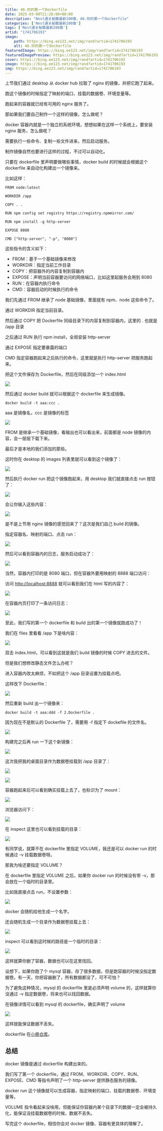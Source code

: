 ```yaml
---
title: 40.你的第一个Dockerfile
date: 2025-03-08T21:28:00+08:00
description: "Nest通关秘籍最新200章，40.你的第一个Dockerfile"
categories: ['Nest通关秘籍最新200章']
tags: ['Nest通关秘籍最新200章']
artid: "1741706193"
image:
    path: https://bing.ee123.net/img/rand?artid=1741706193
    alt: 40.你的第一个Dockerfile
featuredImage: https://bing.ee123.net/img/rand?artid=1741706193
featuredImagePreview: https://bing.ee123.net/img/rand?artid=1741706193
cover: https://bing.ee123.net/img/rand?artid=1741706193
image: https://bing.ee123.net/img/rand?artid=1741706193
img: https://bing.ee123.net/img/rand?artid=1741706193
---
```


上节我们通过 desktop 从 docker hub 拉取了 nginx 的镜像，并把它跑了起来。

跑这个镜像的时候指定了映射的端口、挂载的数据卷、环境变量等。

跑起来的容器就已经有可用的 nginx 服务了。

那如果我们要自己制作一个这样的镜像，怎么做呢？

docker 容器内就是一个独立的系统环境，想想如果在这样一个系统上，要安装 nginx 服务，怎么做呢？

需要执行一些命令、复制一些文件进来，然后启动服务。

制作镜像自然也要进行这样的过程，不过可以自动化。

只要在 dockerfile 里声明要做哪些事情，docker build 的时候就会根据这个 dockerfile 来自动化构建出一个镜像来。

比如这样：

```docker
FROM node:latest

WORKDIR /app

COPY . .

RUN npm config set registry https://registry.npmmirror.com/

RUN npm install -g http-server

EXPOSE 8080

CMD ["http-server", "-p", "8080"]
```

这些指令的含义如下：

*   FROM：基于一个基础镜像来修改
*   WORKDIR：指定当前工作目录
*   COPY：把容器外的内容复制到容器内
*   EXPOSE：声明当前容器要访问的网络端口，比如这里起服务会用到 8080
*   RUN：在容器内执行命令
*   CMD：容器启动的时候执行的命令

我们先通过 FROM 继承了 node 基础镜像，里面就有 npm、node 这些命令了。

通过 WORKDIR 指定当前目录。

然后通过 COPY 把 Dockerfile 同级目录下的内容复制到容器内，这里的 . 也就是 /app 目录

之后通过 RUN 执行 npm install，全局安装 http-server

通过 EXPOSE 指定要暴露的端口

CMD 指定容器跑起来之后执行的命令，这里就是执行 http-server 把服务跑起来。

把这个文件保存为 Dockerfile，然后在同级添加一个 index.html

![](https://p3-juejin.byteimg.com/tos-cn-i-k3u1fbpfcp/3bb70bf7afb14bb7af6ca6cdf1b72b29~tplv-k3u1fbpfcp-watermark.image?)

然后通过 docker build 就可以根据这个 dockerfile 来生成镜像。

    docker build -t aaa:ccc .

aaa 是镜像名，ccc 是镜像的标签

![](https://p1-juejin.byteimg.com/tos-cn-i-k3u1fbpfcp/78b75cad62c14aa5bde5455b81fe817c~tplv-k3u1fbpfcp-watermark.image?)

FROM 是继承一个基础镜像，看输出也可以看出来，前面都是 node 镜像的内容，会一层层下载下来。

最后才是本地的我们添加的那些。

这时你在 desktop 的 images 列表里就可以看到这个镜像了：

![](https://p3-juejin.byteimg.com/tos-cn-i-k3u1fbpfcp/29f516c1f3874802b3822e2b61d071d7~tplv-k3u1fbpfcp-watermark.image?)

然后执行 docker run 把这个镜像跑起来，用 desktop 我们就直接点击 run 按钮了：

![](https://p6-juejin.byteimg.com/tos-cn-i-k3u1fbpfcp/78eaea612f654aae896f8760a0b860de~tplv-k3u1fbpfcp-watermark.image?)

会让你输入这些内容：

![](https://p3-juejin.byteimg.com/tos-cn-i-k3u1fbpfcp/e791bc3f1bbb4dc8bf8698c556618cb7~tplv-k3u1fbpfcp-watermark.image?)

是不是上节用 nginx 镜像的感觉回来了？这次是我们自己 build 的镜像。

指定容器名、映射的端口、点击 run：

![](https://p6-juejin.byteimg.com/tos-cn-i-k3u1fbpfcp/91c03c09b625413bbb3afde49c073572~tplv-k3u1fbpfcp-watermark.image?)

然后可以看到容器内的日志，服务启动成功了：

![](https://p1-juejin.byteimg.com/tos-cn-i-k3u1fbpfcp/3ab0a16d25054400a07f53ac683d1c30~tplv-k3u1fbpfcp-watermark.image?)

当然，容器内打印的是 8080 端口，但在容器外要用映射的 8888 端口访问：

访问 <http://localhost:8888> 就可以看到我们在 html 写的内容了：

![](https://p1-juejin.byteimg.com/tos-cn-i-k3u1fbpfcp/90d4381f765f4980be3bc24f523fc96d~tplv-k3u1fbpfcp-watermark.image?)

在容器内页打印了一条访问日志：

![](https://p1-juejin.byteimg.com/tos-cn-i-k3u1fbpfcp/a2874fd653694bf1a3ca88edf058cce5~tplv-k3u1fbpfcp-watermark.image?)

至此，我们写的第一个 dockerfile 和 build 出的第一个镜像就跑成功了！

我们在 files 里看看 /app 下是啥内容：

![](https://p3-juejin.byteimg.com/tos-cn-i-k3u1fbpfcp/a3301630ab724feabdde84a9cc1fcc21~tplv-k3u1fbpfcp-watermark.image?)

双击 index.html，可以看到这就是我们 build 镜像的时候 COPY 进去的文件。

但是我们想修改静态文件怎么办呢？

进入容器内改太麻烦，不如把这个 /app 目录设置为挂载点吧。

这样改下 Dockerfile：

![](https://p9-juejin.byteimg.com/tos-cn-i-k3u1fbpfcp/694c7d53c1f64ef4972cb1beda771ba8~tplv-k3u1fbpfcp-watermark.image?)

然后重新 build 出一个镜像来：

    docker build -t aaa:ddd -f 2.Dockerfile .

因为现在不是默认的 Dockerfile 了，需要用 -f 指定下 dockefile 的文件名。

![](https://p1-juejin.byteimg.com/tos-cn-i-k3u1fbpfcp/b16cdc1821fe4f1e8d0f2d3827832c52~tplv-k3u1fbpfcp-watermark.image?)

构建完之后再 run 一下这个新镜像：

![](https://p6-juejin.byteimg.com/tos-cn-i-k3u1fbpfcp/cd9d4f456c7c4554a7cedf33a0ee15a7~tplv-k3u1fbpfcp-watermark.image?)

这次我把我的桌面目录作为数据卷挂载到 /app 目录了：

![](https://p3-juejin.byteimg.com/tos-cn-i-k3u1fbpfcp/10602e44e26f4e019c26276ac59947ca~tplv-k3u1fbpfcp-watermark.image?)

![](https://p6-juejin.byteimg.com/tos-cn-i-k3u1fbpfcp/432ed7adea09434a9055134b95899c5e~tplv-k3u1fbpfcp-watermark.image?)

容器跑起来后可以看到确实挂载上去了，也标识为了 mount：

![](https://p1-juejin.byteimg.com/tos-cn-i-k3u1fbpfcp/bd2ca0036d214d5c991da9d67ea08cd8~tplv-k3u1fbpfcp-watermark.image?)

浏览器访问下：

![](https://p6-juejin.byteimg.com/tos-cn-i-k3u1fbpfcp/464690f71f7e46b79b300ba16416a725~tplv-k3u1fbpfcp-watermark.image?)

在 inspect 这里也可以看到挂载的目录：

![](https://p6-juejin.byteimg.com/tos-cn-i-k3u1fbpfcp/f681b0ce058d48e4b9c0e374bdb03d18~tplv-k3u1fbpfcp-watermark.image?)

有同学说，就算不在 dockerfile 里指定 VOLUME，我还是可以 docker run 的时候通过 -v 挂载数据卷呀。

那我为啥还要指定 VOLUME？

在 dockerfile 里指定 VOLUME 之后，如果你 docker run 的时候没有带 -v，那会放在一个临时的目录里。

比如我直接点击 run，不设置参数：

![](https://p1-juejin.byteimg.com/tos-cn-i-k3u1fbpfcp/45e670e6bf204940a427ad320fb1b404~tplv-k3u1fbpfcp-watermark.image?)

docker 会随机给他生成一个名字。

还会随机生成一个目录作为数据卷挂载上去：

![](https://p9-juejin.byteimg.com/tos-cn-i-k3u1fbpfcp/2e5e60a80cab49a595ae9aa7cc083881~tplv-k3u1fbpfcp-watermark.image?)

inspect 可以看到这时候的路径是一个临时的目录：

![](https://p6-juejin.byteimg.com/tos-cn-i-k3u1fbpfcp/42c87675dbf64458a343c3f349eb736a~tplv-k3u1fbpfcp-watermark.image?)

这样就算你删了容器，数据也可以在这里找回。

设想下，如果你跑了个 mysql 容器，存了很多数据，但是跑容器的时候没指定数据卷。有一天，你把容器删了，所有数据都没了，可不可怕？

为了避免这种情况，mysql 的 dockerfile 里是必须声明 volume 的，这样就算你没通过 -v 指定数据卷，将来也可以找回数据。

在镜像详情可以看到 mysql 的 dockerfile，确实声明了 volume

![](https://p3-juejin.byteimg.com/tos-cn-i-k3u1fbpfcp/1f8305a1fec941b58a29d40fe46ae6c0~tplv-k3u1fbpfcp-watermark.image?)

这样就能保证数据不丢失。

dockerfile 在[小册仓库](https://github.com/QuarkGluonPlasma/nestjs-course-code/tree/main/docker-test)。

## 总结

docker 镜像是通过 dockerfile 构建出来的。

我们写了第一个 dockerfile，通过 FROM、WORKDIR、COPY、RUN、EXPOSE、CMD 等指令声明了一个 http-server 提供静态服务的镜像。

docker run 这个镜像就可以生成容器，指定映射的端口、挂载的数据卷、环境变量等。

VOLUME 指令看起来没啥用，但能保证你容器内某个目录下的数据一定会被持久化，能保证没挂载数据卷的时候，数据不丢失。

写完这个 dockerfile，相信你会对 docker 镜像、容器有更具体的理解了。
